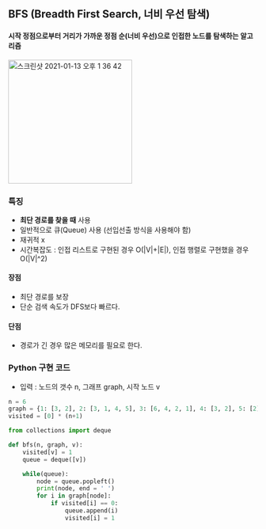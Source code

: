 ## BFS (Breadth First Search, 너비 우선 탐색)
#### 시작 정점으로부터 거리가 가까운 정점 순(너비 우선)으로 인접한 노드를 탐색하는 알고리즘

<img width="250" alt="스크린샷 2021-01-13 오후 1 36 42" src="https://user-images.githubusercontent.com/61968474/128665260-5d3a0f5c-6bf8-408b-9dfb-563b23afde10.PNG">


### 특징
- **최단 경로를 찾을 때** 사용
- 일반적으로 큐(Queue) 사용 (선입선출 방식을 사용해야 함)
- 재귀적 x
- 시간복잡도 : 인접 리스트로 구현된 경우 O(|V|+|E|), 인접 행렬로 구현했을 경우 O(|V|^2)


#### 장점
- 최단 경로를 보장
- 단순 검색 속도가 DFS보다 빠르다.

#### 단점
- 경로가 긴 경우 많은 메모리를 필요로 한다.

### Python 구현 코드

- 입력 : 노드의 갯수 n, 그래프 graph, 시작 노드 v

```python
n = 6 
graph = {1: [3, 2], 2: [3, 1, 4, 5], 3: [6, 4, 2, 1], 4: [3, 2], 5: [2], 6: [3]}
visited = [0] * (n+1)

from collections import deque

def bfs(n, graph, v):
    visited[v] = 1
    queue = deque([v])

    while(queue):
        node = queue.popleft()  
        print(node, end = ' ') 
        for i in graph[node]:
            if visited[i] == 0:
                queue.append(i)
                visited[i] = 1

```

